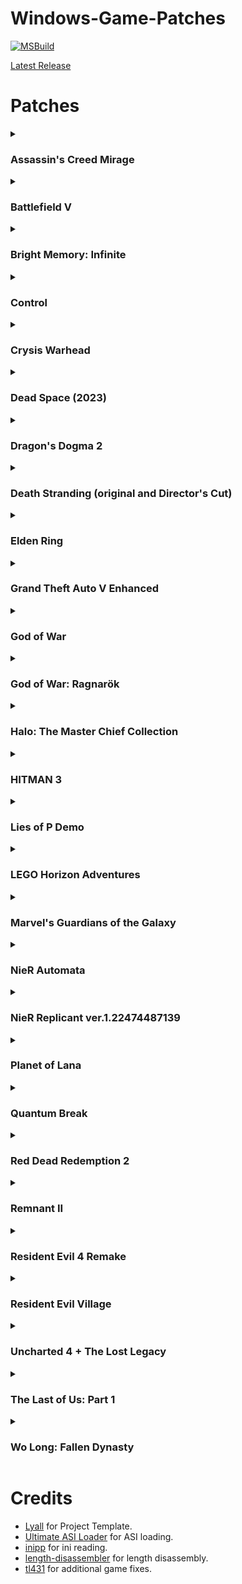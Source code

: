 # Windows-Game-Patches

[![MSBuild](https://github.com/illusion0001/Windows-Game-Patches/actions/workflows/msbuild.yml/badge.svg)](https://github.com/illusion0001/Windows-Game-Patches/actions/workflows/msbuild.yml)

[Latest Release](https://github.com/illusion0001/Windows-Game-Patches/releases/latest)

# Patches

<details><summary>
  
  ### Assassin's Creed Mirage
</summary>
  
  - Disable TAA
  - Disable CA

#### Installation

- **Note:** ***Please make sure any executable hex edits are removed/reverted first***.
  - Extract the following contents of the release zip into the Win64 folder.
  - Rename `dinput8.dll` from folder `!ASI_Loader_x64` to `winmm.dll` and copy to game folder.
  - `ACMirage.NoTAA.asi`
</details>
<details><summary>
  
  ### Battlefield V
</summary>

  - Disable TAA
  - Custom Internal AA Options.
    - PostProcessAAMode_None: `0`
    - PostProcessAAMode_FxaaLow: `1`
    - PostProcessAAMode_FxaaMedium: `2`
    - PostProcessAAMode_FxaaHigh: `3`
    - PostProcessAAMode_FxaaCompute: `4`
    - PostProcessAAMode_FxaaComputeExtreme: `5`
    - PostProcessAAMode_Smaa1x: `6`
    - PostProcessAAMode_SmaaT2x: `7`
    - PostProcessAAMode_TemporalAA: `8`

#### Installation
- **Note:** ***Please make sure any executable hex edits are removed/reverted first***.
- ***This has not been tested online, use at your own risk!***.
  - Extract the following contents of the release zip into the game root folder.
  - Rename `dinput8.dll` from folder `!ASI_Loader_x64` to `winmm.dll` and copy to game folder.
  - `BFV.NoTAA.asi`
</details>
<details><summary>
  
  ### Bright Memory: Infinite
</summary>

  - Disable TAA
  - Disable Forced Sharpening

#### Installation

- **Note:** ***Please make sure any executable hex edits are removed/reverted first***.
  - Extract the following contents of the release zip into the Win64 folder. (`BrightMemoryInfinite\Binaries\Win64\`).
  - Rename `dinput8.dll` from folder `!ASI_Loader_x64` to `winmm.dll` and copy to game folder.
  - `BrightMemoryInfinite.NoTAA.asi`
</details>

<details><summary>

### Control
</summary>

  - Skip Startup Logos
  - Dev Menu Restore (HDR Version 1.30 is supported) <!-- ~~its a new compile version as a mod, are they allowed to do that?~~ -->
  - Debug Camera (Press L3 and Triangle when `bEnableDevMenu` is enabled)

#### Installation

- **Note:** ***Please make sure any executable hex edits are removed/reverted first***.
  - **Only tested with Steam version**
- Extract the following contents of the release zip into the root game folder.
  - Rename original `bink2w64.dll` to `bink2w64Hooked.dll` for ASI Loader.
  - Extract `dinput8.dll` from zip `!ASI_Loader_x64` and rename to `bink2w64.dll` and copy to game folder.
  - Extract `Control.Patches.asi` to game folder.
  - Run game once to generate ini and close it.
  - Enable config for desried patches.

#### Special Thanks
- Original [Control Dev Menu](https://www.nexusmods.com/control/mods/28) mod for references in Debug Panel.

</details>

<details><summary>

### Crysis Warhead
</summary>

  - Restore Chicken Bullets

#### Installation

- **Note:** ***Please make sure any executable hex edits are removed/reverted first***.
  - *This patch has no ini file!*
- Extract the following contents of the release zip into the root game folder.
  - Extract `dinput8.dll` from zip `!ASI_Loader_x64` and rename to `version.dll` and copy to game `Bin64` folder.
  - Extract `CrysisWarhead.Patches.asi` to game `Bin64` folder.
- Once in game, open console and type `chickens` to enable.

#### Installation

- Only 64 bit version of game is supported.
  - Tested version is Steam 1.1.711
- OS:
  - Windows 7 x64 and newer:
    - ASI Loader only supports Windows 7 due to missing `AcquireSRWlockExclusive` and few others in XP x64 kernel32.

</details>
<details><summary>

### Dead Space (2023)
</summary>

  - Disable Forced TAA

#### Installation

- **Note:** ***Please make sure any executable hex edits are removed/reverted first***.
  - *This patch has no ini file! meaning TAA will be disabled without any config adjustments.*
- Extract the following contents of the release zip into the root game folder.
  - Extract `dinput8.dll` from zip `!ASI_Loader_x64` and rename to `winmm.dll` and copy to game folder.
  - Extract `DeadSpace.NoTAA.asi` to game folder.
  - Create `winmm.ini` and add the following to the new created file: (See [#36](https://github.com/illusion0001/Windows-Game-Patches/issues/36#issuecomment-2525569596))
    ```ini
    [GlobalSets]
    DontLoadFromDllMain=0
    ```

</details>
<details><summary>


### Dragon's Dogma 2
</summary>

  - Disable Forced Sharpening

#### Installation

- **Note:** ***Please make sure any executable hex edits are removed/reverted first***.
  - Download [REFramework](https://github.com/praydog/REFramework) and extract `dinput8.dll` into the game root folder.
  - Extract `DD2.Sharpness.dll` from the release zip in the folder `Dragons Dogma 2\reframework\plugins`.

</details>
<details><summary>

### Death Stranding (original and Director's Cut)
</summary>

  - Force AA mode (None, FXAA or TAA)
  - Skip savegame checks (for savegame transfer between different versions/profiles)

#### Installation

- **Note:** ***Please make sure any executable hex edits are removed/reverted first***.
  - Extract the following contents of the release zip into the game root folder.
  - Rename `dinput8.dll` from folder `!ASI_Loader_x64` to `version.dll` and copy to game folder.
  - `version.ini`
  - `DeathStranding.Fix.asi`
</details>
<details><summary>
  
### Elden Ring
</summary>

  - Force TAA off
  - Disable Chromatic Aberration (thanks to [techiew](https://github.com/techiew/EldenRingMods) for the original fix)

#### Installation

- **Note:** ***Please make sure any executable hex edits are removed/reverted first***.
  - Extract the following contents of the release zip into the game folder. (`ELDEN RING\Game\`).
  - Copy `dinput8.dll` from folder `!ASI_Loader_x64` to game folder.
  - `EldenRing.NoTAA.asi`
</details>
<details><summary>
  
### Grand Theft Auto V Enhanced
</summary>

  - Skip Startup Videos Logo (Always enabled)
  - Unlock FPS (Max 300 FPS)
    - Uses work by [NTA](https://github.com/citizenfx/fivem/blob/4e9aa42c700f88735a2b9c2f51738568daf597e4/code/components/gta-core-five/src/GameAudioState.cpp#L434) and [Gogsi/GTAV.AudioFixes](https://github.com/Gogsi/GTAV.AudioFixes/blob/e0588ec4667898ceec5a5bbcf628fcb8c46ba09d/script.cpp#L42)
    - Please see notice in settings file for more information

#### Installation

- **Note:** ***Please make sure any executable hex edits are removed/reverted first***.
  - Turn off BattleEye anti cheat in Rockstar Launcher settings
    - ![](https://github.com/user-attachments/assets/4c11df02-6f55-45bd-92ed-4269a7ce966d)
  - Extract the following contents of the release zip into the game folder.
  - Rename `dinput8.dll` from folder `!ASI_Loader_x64` to `dsound.dll` and copy to game folder.
  - Copy  `GTA5_Enhanced.Patches.asi` to game folder.

### Credits
- Uses work by [NTA](https://github.com/citizenfx/fivem/blob/4e9aa42c700f88735a2b9c2f51738568daf597e4/code/components/gta-core-five/src/GameAudioState.cpp#L434) and [Gogsi/GTAV.AudioFixes](https://github.com/Gogsi/GTAV.AudioFixes/blob/e0588ec4667898ceec5a5bbcf628fcb8c46ba09d/script.cpp#L42)
- Please see notice in settings file for more information

</details>
<details><summary>

### God of War
</summary>

  - Disable TAA
  - Disable Forced Sharpening
  - Disable Static Vignette
  - Disable Depth of Field

#### Installation

- **Note:** ***Please make sure any executable hex edits are removed/reverted first***.
  - Extract the following contents of the release zip into the game folder.
  - Rename `dinput8.dll` from folder `!ASI_Loader_x64` to `winmm.dll` and copy to game folder.
  - `GoW.NoTAA.asi`
</details>
<details><summary>

### God of War: Ragnarök
</summary>

  - Disable TAA
  - Disable Static Vignette
  - Disable Depth of Field

#### Installation

- **Note:** ***Please make sure any executable hex edits are removed/reverted first***.
  - Extract the following contents of the release zip into the game folder.
  - Rename `dinput8.dll` from folder `!ASI_Loader_x64` to `winmm.dll` and copy to game folder.
  - `GoWR.NoTAA.asi`
</details>
<details><summary>

### Halo: The Master Chief Collection
</summary>

  - Split Screen
  - Features:
    - 2 Players Coop (Limited by UE4 client for now)
    - 4 Players Multiplayer
  - Notes:
    - Extracted from [AlphaRing](https://github.com/WinterSquire/AlphaRing/tree/3ac75be8bb6429fa6051ca2e9978816212e1bbbb) module, thank you WinterSquire for their research on xuid users and gamepad!
  - Usage:
    - Once enabled `bEnableSplitScreenViaAccountLinkButton` and `bEnable4PlayersCoop`
      - In MCC main menu, open roster and scroll to your account
      - Press "account link" button, a new player will be added to your roster.
      - To remove a player, press "account link" until it reaches 4, then it will be in delete mode.
      - To readd a player, press "account link" button until all added players are removed, then press "account link" to readd players.
  - Enable Main Menu:
    - Halo 3 (from [AlphaRing](https://github.com/WinterSquire/AlphaRing/blob/3ac75be8bb6429fa6051ca2e9978816212e1bbbb/res/patch.xml#L12) data file)
    - Halo 3 ODST
    - Note for other games, support isn't included:
      - Halo Reach Main Menu is not reliable and can crash often.
      - Halo 4 Main Menu tags is not available.
  - Enable original pause menu:
    - Halo 3
    - Halo 3 ODST
    - Halo Reach
    - Halo 4
      - Halo 1 and 2 Pause menu is not possible/usable due to incomplete menu tags.

#### Installation

- **Note:** ***Please make sure any executable hex edits are removed/reverted first***.
- TBW

</details>
<details><summary>

### HITMAN 3
</summary>

  - Disable TAA
  - Disable Forced Sharpening

#### Installation

- **Note:** ***Please make sure any executable hex edits are removed/reverted first***.
  - Extract the following contents of the release zip into the game folder. (`HITMAN3\Retail\`).
  - Copy `dinput8.dll` from folder `!ASI_Loader_x64` to game folder.
  - `Hitman3.NoTAA.asi`
</details>
<details><summary>

### Lies of P Demo
</summary>

  - Disable TAA
  - Disable Depth of Field

#### Installation

- **Note:** ***Please make sure any executable hex edits are removed/reverted first***.
  - Extract the following contents of the release zip into the Win64 folder. (`Lies of P Demo\LiesofP\Binaries\Win64\`).
  - Rename `dinput8.dll` from folder `!ASI_Loader_x64` to `winmm.dll` and copy to game folder.
  - `LiesOfP.NoTAA.asi`
</details>
<details><summary>

### LEGO Horizon Adventures
</summary>

  - Disable TAA
  - Disable Depth of Field

#### Installation

- **Note:** ***Please make sure any executable hex edits are removed/reverted first***.
  - Extract the following contents of the release zip into the Win64 folder. (`LEGO Horizon Adventures\Glow\Binaries\Win64\`).
  - Rename `dinput8.dll` from folder `!ASI_Loader_x64` to `winmm.dll` and copy to game folder.
  - `LegoHorizonAdventures.NoTAA.asi`
</details>
<details><summary>
 
### Marvel's Guardians of the Galaxy
</summary>

  - Disable TAA

#### Installation

- **Note:** ***Please make sure any executable hex edits are removed/reverted first***.
  - Extract the following contents of the release zip into the game folder. (`Marvel's Guardians of the Galaxy\bin`).
  - Copy `dinput8.dll` from folder `!ASI_Loader_x64` to game folder.
  - `GotG.NoTAA.asi`
</details>

<details><summary>

### NieR Automata
</summary>

  - Flag Menu (Press Home on keyboard or R3 + L1 on controller)
    - Backspace or Circle to back out of a menu

#### Installation
- **Note:** ***Please make sure any executable hex edits are removed/reverted first***.
  - Extract the following contents of the release zip into the game root folder.
  - Rename `dinput8.dll` from folder `!ASI_Loader_x64` to `winmm.dll` and copy to game folder.
  - `NierAutomata.DebugFeatures.asi`

#### Speical Thanks
  - Emoose [LodMod](https://github.com/emoose/NieRAutomata-LodMod) for debug flag enums!

</details>

<details><summary>

### NieR Replicant ver.1.22474487139
</summary>

  - Remove FPS Limit
#### Installation
- **Note:** ***Please make sure any executable hex edits are removed/reverted first***.
  - Extract the following contents of the release zip into the game root folder.
  - Rename `dinput8.dll` from folder `!ASI_Loader_x64` to `winmm.dll` and copy to game folder.
  - `NierReplicant.Fix.asi`
</details>
<details><summary>
  
### Planet of Lana
</summary>

  - Disable TAA

#### Installation

- **Note:** ***Please make sure any executable hex edits are removed/reverted first***.
  - Extract the following contents of the release zip into the game root folder.
  - Rename `dinput8.dll` from folder `!ASI_Loader_x64` to `d3d11.dll` and copy to game folder.
  - `PlanetOfLana.NoTAA.asi`
  - `d3d11.ini`
</details>

<details><summary>

### Quantum Break
</summary>

  - Skip Startup Logos
  - Dev Menu Restore

#### Installation

- **Note:** ***Please make sure any executable hex edits are removed/reverted first***.
  - **Only tested with Steam version**
- Rename original `bink2w64.dll` in game `dx11` folder to `bink2w64Hooked.dll` for ASI Loader.
- Extract `dinput8.dll` from zip `!ASI_Loader_x64` and rename to `bink2w64.dll` and copy to game `dx11` folder.
- Extract `QuantumBreak.Patches.asi` to game `dx11` folder.
- Run game once to generate ini and close it.
- Enable config for desried patches.

#### Special Thanks
- Original [Control Dev Menu](https://www.nexusmods.com/control/mods/28) mod for references in Debug Panel.

</details>

<details><summary>

### Red Dead Redemption 2
</summary>

#### Notes

  - Please use version [1.0.136-321f7350](https://github.com/illusion0001/Windows-Game-Patches/releases/tag/1.0.136-321f7350) in the meantime while cmake transitioning is in progress.

#### Patches
  - Skip Legal and Logo videos
  - Load directly into benchmark mode (5th index, Saint Denis benchmark)

#### Installation

- **Note:** ***Please make sure any executable hex edits are removed/reverted first***.
  - Extract the following contents of the release zip into the game root folder. (next to where `RDR2.exe` is located).
  - Copy `dinput8.dll` from folder `!ASI_Loader_x64` to game folder.
  - `RDR3.Patches.asi`
  - `ScriptHookRDR2.dll`

#### Credits

This patch uses following work:
- [ScriptHook SDK for RDR2](http://www.dev-c.com/rdr2/scripthookrdr2/)
- [Main and Legal Menu Skip Mod](https://www.rdr2mods.com/downloads/rdr2/other/304-main-and-legal-menu-skip/)

</details>
<details><summary>

### Remnant II
</summary>

  - Disable TAA
  - Disable Forced Sharpening

#### Installation

- **Note:** ***Please make sure any executable hex edits are removed/reverted first***.
  - Extract the following contents of the release zip into the Win64 folder. (`Remnant 2\Remnant2\Binaries\Win64\`).
  - Rename `dinput8.dll` from folder `!ASI_Loader_x64` to `winmm.dll` and copy to game folder.
  - `Remnant2.NoTAA.asi`
</details>
<details><summary>
  
### Resident Evil 4 Remake
</summary>

  - Disable Forced Sharpening

#### Installation
- **Note:** ***Please make sure any executable hex edits are removed/reverted first***.
  - Download [REFramework](https://github.com/praydog/REFramework) and extract `dinput8.dll` into the game root folder.
  - Extract `RE4.Sharpness.asi` from the release zip in the folder `RESIDENT EVIL 4  BIOHAZARD RE4\reframework\plugins` and rename it into `RE4.Sharpness.dll`.
</details>
<details><summary>

### Resident Evil Village
</summary>

  - Disable TAA and Forced Sharpening
  - Disable Forced Sharpening only

#### Installation
- **Note:** ***Please make sure any executable hex edits are removed/reverted first***.
  - Download [REFramework](https://github.com/praydog/REFramework) and extract `dinput8.dll` into the game root folder.
  - Extract `RE8.NoTAA.asi` from the release zip in the folder `Resident Evil Village BIOHAZARD VILLAGE\reframework\plugins` and rename it into `RE8.NoTAA.dll`.
</details>
<details><summary>
  
### Uncharted 4 + The Lost Legacy
</summary>

  - Debug Menu (by SunBeam)
    - Controls:
      - Joypad:
        - `L3 + X`: Open Quick Menu
        - `L3 + Circle`: Open Dev Menu
        - `L3 + Square`: Debug Pause
        - `Circle`: Back submenu
        - `X`: Enter\Select Dev Menu Entry
      - Keyboard:
        - `Alt + Tilde`: Open Dev Menu
        - `Tilde + 1`: Open Quick Menu
        - `Tilde`: Back submenu
        - `Enter`: Enter\Select Dev Menu Entry
  - Skip Intro Logo Videos
  - Disable TAA
  - Disable Forced Sharpening
  - Disable Barrel Distortion
  - Disable Screen Zoom
  - Disable Chromatic Aberration
  - Disable Depth of Field
  - Disable Vignette

#### Installation

- **Note:** ***Please make sure any executable hex edits are removed/reverted first***.
  - Extract the following contents of the release zip into the game root folder.
  - Rename `dinput8.dll` from folder `!ASI_Loader_x64` to `winmm.dll` and copy to game folder.
  - `Uncharted4TLL.NoTAA.asi`
</details>
<details><summary>
  
### The Last of Us: Part 1
</summary>

  - Debug Menu
  - Custom Debug Menu (Work in Progress)
  - Restored Active Task Display
  - Extended Debug Menu by [infogram](https://web.archive.org/web/20230413143249/https://cs.rin.ru/forum/viewtopic.php?p=2806625)
    - `1.0.85-44a951ca` now supports game version `1.0.5.0` and newer.

#### Installation

- **Note:** ***Please make sure any executable hex edits are removed/reverted first***.
  - Extract the following contents of the release zip into the game root folder.
  - Rename `dinput8.dll` from folder `!ASI_Loader_x64` to `winmm.dll` and copy to game folder.
  - `T1X.DebugFeatures.asi`
</details>
<details><summary>
  
### Wo Long: Fallen Dynasty
</summary>

  - Remove 30FPS Limit for Cutscenes (Experimental)
#### Installation
- **Note:** ***Please make sure any executable hex edits are removed/reverted first***.
  - Extract the following contents of the release zip into the game root folder.
  - Rename `dinput8.dll` from folder `!ASI_Loader_x64` to `winmm.dll` and copy to game folder.
  - `WoLong.Fix.asi`
</details>
  
# Credits
- [Lyall](https://github.com/Lyall) for Project Template.
- [Ultimate ASI Loader](https://github.com/ThirteenAG/Ultimate-ASI-Loader) for ASI loading.
- [inipp](https://github.com/mcmtroffaes/inipp) for ini reading.
- [length-disassembler](https://github.com/Nomade040/length-disassembler) for length disassembly.
- [tl431](https://github.com/TL431/) for additional game fixes.
